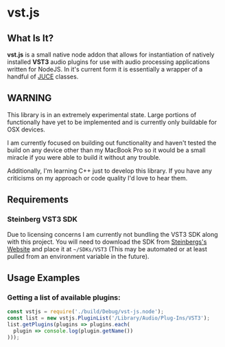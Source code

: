 # vst.js
## What Is It?
**vst.js** is a small native node addon that allows for instantiation of natively installed **VST3** audio plugins for use with audio processing applications written for NodeJS. In it's current form it is essentially a wrapper of a handful of [JUCE](juce.com) classes.

## WARNING
This library is in an extremely experimental state. Large portions of functionally have yet to be implemented and is currently only buildable for OSX devices.

I am currently focused on building out functionality and haven't tested the build on any device other than my MacBook Pro so it would be a small miracle if you were able to build it without any trouble.

Additionally, I'm learning C++ just to develop this library. If you have any criticisms on my approach or code quality I'd love to hear them.

## Requirements
### Steinberg VST3 SDK
Due to licensing concerns I am currently not bundling the VST3 SDK along with this project. You will need to download the SDK from [Steinbergs's Website](http://www.steinberg.net/en/company/developers.html) and place it at `~/SDKs/VST3` (This may be automated or at least pulled from an environment variable in the future).

## Usage Examples
### Getting a list of available plugins:
```javascript
const vstjs = require('./build/Debug/vst-js.node');
const list = new vstjs.PluginList('/Library/Audio/Plug-Ins/VST3');
list.getPlugins(plugins => plugins.each(
  plugin => console.log(plugin.getName())
)));
```
